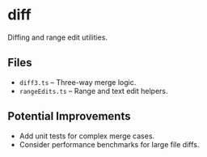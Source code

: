 # diff

Diffing and range edit utilities.

## Files
- `diff3.ts` – Three-way merge logic.
- `rangeEdits.ts` – Range and text edit helpers.

## Potential Improvements
- Add unit tests for complex merge cases.
- Consider performance benchmarks for large file diffs.
